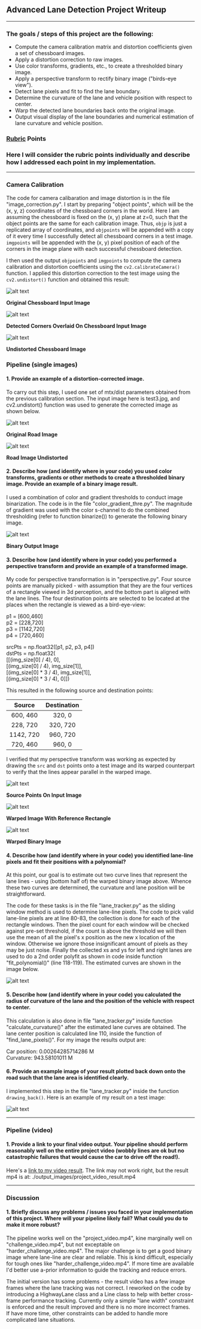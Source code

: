 ## Advanced Lane Detection Project Writeup

---



### The goals / steps of this project are the following:

* Compute the camera calibration matrix and distortion coefficients given a set of chessboard images.
* Apply a distortion correction to raw images.
* Use color transforms, gradients, etc., to create a thresholded binary image.
* Apply a perspective transform to rectify binary image ("birds-eye view").
* Detect lane pixels and fit to find the lane boundary.
* Determine the curvature of the lane and vehicle position with respect to center.
* Warp the detected lane boundaries back onto the original image.
* Output visual display of the lane boundaries and numerical estimation of lane curvature and vehicle position.

[//]: # (Image References)

[image1a]: ./camera_cal/calibration3.jpg "Distorted Chessboard"
[image1b]: ./camera_cal_corner/calibration3.jpg "Corners"
[image1c]: ./camera_cal_undistorted/calibration3.jpg "Undistorted Chessboard"
[image2a]: ./test_images/test3.jpg "Road Image"
[image2b]: ./output_images/test3_undistorted.jpg "Road Image Undistorted"
[image3]: ./output_images/binary.jpg "Binary Example"
[image4a]: ./output_images/lines.jpg "Source Points On Input Image"
[image4b]: ./output_images/test3_bin_warped.jpg "Warped Image with Lines"
[image4c]: ./output_images/test3_bin_warped2.jpg "Warped Image"
[image5]: ./output_images/curve_lines.jpg "Warped Image"
[image6]: ./output_images/result_overlay.jpg "Overlaid On Original Image"
[video1]: ./output_images/project_video_result.mp4 "Video"

### [Rubric](https://review.udacity.com/#!/rubrics/571/view) Points

### Here I will consider the rubric points individually and describe how I addressed each point in my implementation.  

---

### Camera Calibration

The code for camera calibaration and image distortion is in the file "image_correction.py".
I start by preparing "object points", which will be the (x, y, z) coordinates of the chessboard corners in the world.
Here I am assuming the chessboard is fixed on the (x, y) plane at z=0, such that the object points are the same for each
calibration image.  Thus, `objp` is just a replicated array of coordinates, and `objpoints` will be appended with a copy
of it every time I successfully detect all chessboard corners in a test image.  `imgpoints` will be appended with
the (x, y) pixel position of each of the corners in the image plane with each successful chessboard detection.  

I then used the output `objpoints` and `imgpoints` to compute the camera calibration and distortion coefficients
using the `cv2.calibrateCamera()` function.  I applied this distortion correction to the test image using
the `cv2.undistort()` function and obtained this result: 

![alt text][image1a]

**Original Chessboard Input Image**

![alt text][image1b]

**Detected Corners Overlaid On Chessboard Input Image**

![alt text][image1c]

**Undistorted Chessboard Image**


### Pipeline (single images)


#### 1. Provide an example of a distortion-corrected image.

To carry out this step, I used one set of mtx/dist parameters obtained from the previous calibration section.
The input image here is test3.jpg, and cv2.undistort() function was used to generate the corrected image as shown below.

![alt text][image2a]

**Original Road Image**

![alt text][image2b]

**Road Image Undistorted**

#### 2. Describe how (and identify where in your code) you used color transforms, gradients or other methods to create a thresholded binary image.  Provide an example of a binary image result.

I used a combination of color and gradient thresholds to conduct image binarization. The code is in the file "color_gradient_thre.py".
The magnitude of gradient was used with the color s-channel to do the combined thresholding (refer to function binarize()) to generate the following binary image.

![alt text][image3]

**Binary Output Image**

#### 3. Describe how (and identify where in your code) you performed a perspective transform and provide an example of a transformed image.

My code for perspective transformation is in "perspective.py". Four source points are manually picked - with assumption that they are the four vertices
of a rectangle viewed in 3d perception, and the bottom part is aligned with the lane lines. The four destination points are selected to
be located at the places when the rectangle is viewed as a bird-eye-view:

p1 = [600,460]\
p2 = [228,720]\
p3 = [1142,720]\
p4 = [720,460]

srcPts = np.float32([p1, p2, p3, p4])\
dstPts = np.float32(\
    [[(img_size[0] / 4), 0],\
    [(img_size[0] / 4), img_size[1]],\
    [(img_size[0] * 3 / 4), img_size[1]],\
    [(img_size[0] * 3 / 4), 0]])

This resulted in the following source and destination points:

| Source        | Destination   | 
|:-------------:|:-------------:| 
| 600, 460      | 320, 0        |
| 228, 720      | 320, 720      |
| 1142, 720     | 960, 720      |
| 720, 460      | 960, 0        |

I verified that my perspective transform was working as expected by drawing the `src` and `dst` points onto a test image
and its warped counterpart to verify that the lines appear parallel in the warped image.

![alt text][image4a]

**Source Points On Input Image**

![alt text][image4b]

**Warped Image With Reference Rectangle**

![alt text][image4c]

**Warped Binary Image**


#### 4. Describe how (and identify where in your code) you identified lane-line pixels and fit their positions with a polynomial?

At this point, our goal is to estimate out two curve lines that represent the lane lines - using (bottom half of) the warped binary image above.
Whence these two curves are determined, the curvature and lane position will be straightforward.

The code for these tasks is in the file "lane_tracker.py" as the sliding window method is used to determine lane-line pixels. The code to pick valid lane-line
pixels are at line 80-83, the collection is done for each of the rectangle windows. Then the pixel count for each window will be checked against
pre-set threshold, if the count is above the threshold we will then use the mean of all the pixel's x position as the new x location of the window.
Otherwise we ignore those insignificant amount of pixels as they may be just noise. Finally the collected xs and ys for left and right lanes are
used to do a 2nd order polyfit as shown in code inside function "fit_polynomial()" (line 118-119). The estimated curves are shown in the image below.

![alt text][image5]

#### 5. Describe how (and identify where in your code) you calculated the radius of curvature of the lane and the position of the vehicle with respect to center.

This calculation is also done in file "lane_tracker.py" inside function "calculate_curvature()" after the estimated lane curves
are obtained. The lane center position is calculated line 110, inside the function of "find_lane_pixels()".
For my image the results output are:

Car position:  0.00264285714286 M\
Curvature:  943.58101011 M


#### 6. Provide an example image of your result plotted back down onto the road such that the lane area is identified clearly.

I implemented this step in the file "lane_tracker.py" inside the function `drawing_back()`.  Here is an example of my result on a test image:

![alt text][image6]

---

### Pipeline (video)

#### 1. Provide a link to your final video output.  Your pipeline should perform reasonably well on the entire project video (wobbly lines are ok but no catastrophic failures that would cause the car to drive off the road!).

Here's a [link to my video result](./output_images/project_video_result.mp4). The link may not work right, but the result mp4 is at: ./output_images/project_video_result.mp4

---

### Discussion

#### 1. Briefly discuss any problems / issues you faced in your implementation of this project.  Where will your pipeline likely fail?  What could you do to make it more robust?

The pipeline works well on the "project_video.mp4", kine marginally well on "challenge_video.mp4", but not exceptable on "harder_challenge_video.mp4".
The major challenge is to get a good binary image where lane-line are clear and reliable. This is kind difficult, especially for tough ones like "harder_challenge_video.mp4". If more time
are available I'd better use a-prior information to guide the tracking and reduce errors.

The initial version has some problems - the result video has a few image frames where
the lane tracking was not correct. I reworked on the code by introducing a HighwayLane
class and a Line class to help with better cross-frame performance tracking. Currently only
a simple "lane width" constraint is enforced and the result improved and there is no
more incorrect frames. If have more time, other constraints can be added to handle more complicated
lane situations.